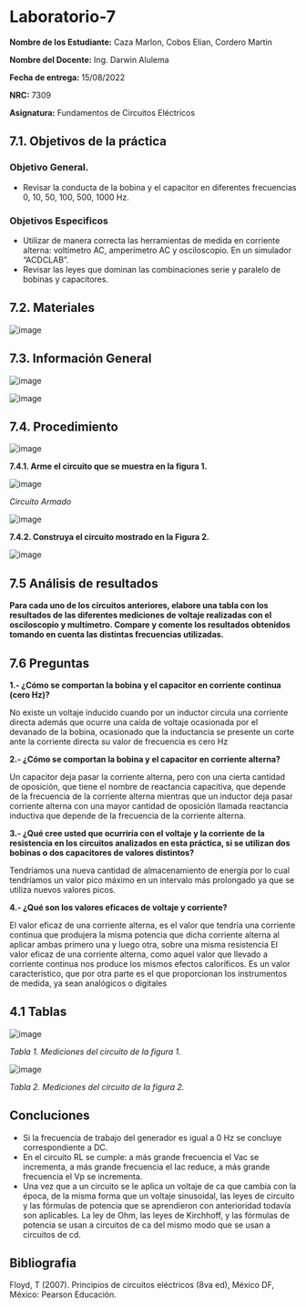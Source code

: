 # Laboratorio-7
**Nombre de los Estudiante:** Caza Marlon, Cobos Elian, Cordero Martin

**Nombre del Docente:** Ing. Darwin Alulema

**Fecha de entrega:** 15/08/2022

**NRC:** 7309

**Asignatura:** Fundamentos de Circuitos Eléctricos

## **7.1. Objetivos de la práctica**

### **Objetivo General.**

* Revisar la conducta de la bobina y el capacitor en diferentes frecuencias 0, 10, 50, 100, 500, 1000 Hz. 

### **Objetivos Especificos** 

* Utilizar de manera correcta las herramientas de medida en corriente alterna: voltímetro AC, amperímetro AC y osciloscopio. En un simulador “ACDCLAB”. 
* Revisar las leyes que dominan las combinaciones serie y paralelo de bobinas y capacitores. 

## **7.2. Materiales**

![image](https://user-images.githubusercontent.com/105742149/184755368-7fdb566d-b05e-4bb0-abb8-7d67385a864e.png)

## **7.3. Información General**

![image](https://user-images.githubusercontent.com/105742149/184755399-ef4c0808-2bf9-4268-b3bc-32132785ddc4.png)

![image](https://user-images.githubusercontent.com/105742149/184755412-b06a6d0c-e148-4d73-b5a4-e17359fedfd5.png)

## **7.4. Procedimiento**

![image](https://user-images.githubusercontent.com/105742149/184755461-58b6a5d1-58e2-4393-8738-92873a5e0ab5.png)

**7.4.1. Arme el circuito que se muestra en la figura 1.**

![image](https://user-images.githubusercontent.com/105742149/184768985-d2fdc92c-ad30-4b95-9047-15a723e5d6de.png)

*Circuito Armado*

![image](https://user-images.githubusercontent.com/105742149/184756001-ffa74afa-b461-4aea-bfd6-84bd5e9fd3ef.png)

**7.4.2. Construya el circuito mostrado en la Figura 2.**

![image](https://user-images.githubusercontent.com/105742149/184756653-e24b63ed-e5f4-454b-986a-23217a84868a.png)

## **7.5 Análisis de resultados**

**Para cada uno de los circuitos anteriores, elabore una tabla con los resultados de las diferentes mediciones de voltaje realizadas con el osciloscopio y multímetro. Compare y comente los resultados obtenidos tomando en cuenta las distintas frecuencias utilizadas.**

## **7.6 Preguntas**

**1.- ¿Cómo se comportan la bobina y el capacitor en corriente continua (cero Hz)?**

No existe un voltaje inducido cuando por un inductor circula una corriente directa además que ocurre una caída de voltaje ocasionada por el devanado de la bobina, ocasionado que la inductancia se presente un corte ante la corriente directa su valor de frecuencia es cero Hz  

**2.- ¿Cómo se comportan la bobina y el capacitor en corriente alterna?**

Un capacitor deja pasar la corriente alterna, pero con una cierta cantidad de oposición, que tiene el nombre de reactancia capacitiva, que depende de la frecuencia de la corriente alterna mientras que un inductor deja pasar corriente alterna con una mayor cantidad de oposición llamada reactancia inductiva que depende de la frecuencia de la corriente alterna.

**3.- ¿Qué cree usted que ocurriría con el voltaje  y la corriente de la resistencia en los circuitos analizados en esta práctica, si se utilizan dos bobinas o dos capacitores de valores distintos?**

Tendríamos una nueva cantidad de almacenamiento de energía por lo cual tendríamos un valor pico máximo en un intervalo más prolongado ya que se utiliza nuevos valores picos.

**4.- ¿Qué son los valores eficaces de voltaje y corriente?**

El valor eficaz de una corriente alterna, es el valor que tendría una corriente continua que produjera la misma potencia que dicha corriente alterna al aplicar ambas primero una y luego otra, sobre una misma resistencia
El valor eficaz de una corriente alterna, como aquel valor que llevado a corriente continua nos produce los mismos efectos caloríficos. Es un valor característico, que por otra parte es el que proporcionan los instrumentos de medida, ya sean analógicos o digitales

## **4.1 Tablas**

![image](https://user-images.githubusercontent.com/105742149/184955539-6abd2e67-82ef-4f87-a752-bd5b5acdbea5.png)

*Tabla 1. Mediciones del circuito de la figura 1.*

![image](https://user-images.githubusercontent.com/105742149/184955566-2af8772d-5d87-453e-8e55-1d34915da17d.png)

*Tabla 2. Mediciones del circuito de la figura 2.*

## **Concluciones**

* Si la frecuencia de trabajo del generador es igual a 0 Hz se concluye correspondiente a DC.
* En el circuito RL se cumple: a más grande frecuencia el Vac se incrementa, a más grande frecuencia el Iac reduce, a más grande frecuencia el Vp se incrementa. 
* Una vez que a un circuito se le aplica un voltaje de ca que cambia con la época, de la misma forma que un voltaje sinusoidal, las leyes de circuito y las fórmulas de potencia que se aprendieron con anterioridad todavía son aplicables. La ley de Ohm, las leyes de Kirchhoff, y las fórmulas de potencia se usan a circuitos de ca del mismo modo que se usan a circuitos de cd. 

## **Bibliografia**

Floyd, T (2007). Principios de circuitos eléctricos (8va ed), México DF, México: Pearson Educación.
